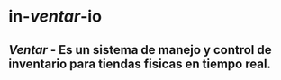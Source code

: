 # in-*ventar*-io
_Ventar_ - Es un sistema de manejo y control de inventario para tiendas fisicas en tiempo real.
----
